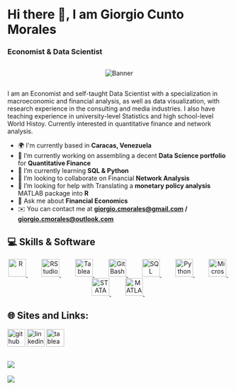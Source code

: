# Hi there 👋, I am Giorgio Cunto Morales
### Economist & Data Scientist
##
<p align = "center">
  <img src = "https://github.com/giorgiocmorales/giorgiocmorales/blob/main/math_background.jpg?raw=true" alt = "Banner">
</p>

##
I am an Economist and self-taught Data Scientist with a specialization in macroeconomic and financial analysis, as well as data visualization, with research experience in the consulting and media industries. I also have teaching experience in university-level Statistics and high school-level World Histoy. Currently interested in quantitative finance and network analysis.

- 🌍 I'm currently based in **Caracas, Venezuela**
- 🔭 I’m currently working on assembling a decent **Data Science portfolio** for **Quantitative Finance**
- 🧠 I’m currently learning **SQL & Python** 
- 🤝 I’m looking to collaborate on Financial **Network Analysis**
- 🤔 I’m looking for help with Translating a **monetary policy analysis** MATLAB package into **R** 
- 💬 Ask me about **Financial Economics** 
- ✉️ You can contact me at **giorgio.cmorales@gmail.com / giorgio.cmorales@outlook.com**

## 💻 Skills & Software

<p align="center">
  <!-- R -->
  <a href="https://www.r-project.org/" target="_blank">
    <img src="https://profilinator.rishav.dev/skills-assets/r.svg" alt="R" height="40">
  </a>
  &nbsp; &nbsp; &nbsp; &nbsp;
  <!-- RStudio -->
  <a href="https://posit.co/products/open-source/rstudio/" target="_blank">
    <img src="https://cdn.jsdelivr.net/gh/devicons/devicon/icons/rstudio/rstudio-original.svg" alt="RStudio" height="40">
  </a>
  &nbsp; &nbsp; &nbsp; &nbsp;
  <!-- Tableau -->
  <a href="https://www.tableau.com/" target="_blank">
    <img src="https://profilinator.rishav.dev/skills-assets/tableau.svg" alt="Tableau" height="40">
  </a>
  &nbsp; &nbsp; &nbsp; &nbsp;
  <!-- Git Bash -->
  <a href="https://git-scm.com/" target="_blank">
    <img src="https://cdn.jsdelivr.net/gh/devicons/devicon/icons/git/git-original.svg" alt="Git Bash" height="40">
  </a>
  &nbsp; &nbsp; &nbsp; &nbsp;
  <!-- SQL -->
  <a href="https://www.mysql.com/" target="_blank">
    <img src="https://profilinator.rishav.dev/skills-assets/mysql-original-wordmark.svg" alt="SQL" height="40">
  </a>
  &nbsp; &nbsp; &nbsp; &nbsp;
  <!-- Python -->
  <a href="https://www.python.org/" target="_blank">
    <img src="https://profilinator.rishav.dev/skills-assets/python-original.svg" alt="Python" height="40">
  </a>
  &nbsp; &nbsp; &nbsp; &nbsp;
  <!-- Microsoft Office -->
  <a href="https://www.microsoft.com/en-us/microsoft-365" target="_blank">
    <img src="https://img.icons8.com/fluency/48/000000/microsoft-office-2019.png" alt="Microsoft Office" height="40">
  </a>
  &nbsp; &nbsp; &nbsp; &nbsp;
  <!-- STATA -->
  <a href="https://www.stata.com/" target="_blank">
    <img src="https://www.svgrepo.com/show/374098/stata.svg" alt="STATA" height="40">
  </a>
  &nbsp; &nbsp; &nbsp; &nbsp;
  <!-- MATLAB -->
  <a href="https://www.mathworks.com/products/matlab.html" target="_blank">
    <img src="https://upload.wikimedia.org/wikipedia/commons/2/21/Matlab_Logo.png" alt="MATLAB" height="40">
  </a>
  &nbsp; &nbsp; &nbsp; &nbsp;
</p>



## 🌐 Sites and Links:

[<img src='[https://cdn.jsdelivr.net/npm/simple-icons@3.0.1/icons/github.svg](https://github.githubassets.com/images/modules/logos_page/GitHub-Mark.png)' alt='github' height='40'>](https://github.com/gcmorales)  [<img src='https://cdn.jsdelivr.net/npm/simple-icons@3.0.1/icons/linkedin.svg' alt='linkedin' height='40'>](https://www.linkedin.com/in/www.linkedin.com/in/giorgiocmorales/)  [<img src='https://cdn.jsdelivr.net/npm/simple-icons@3.0.1/icons/tableau.svg' alt='tableau' height='40'>](https://public.tableau.com/app/profile/giorgio.cunto.morales)  

![](https://github-readme-stats.vercel.app/api/top-langs/?username=giorgiocmorales&theme=dark&hide_border=false&include_all_commits=false&count_private=false&layout=compact)
---
[![](https://visitcount.itsvg.in/api?id=giorgiocmorales&icon=1&color=0)](https://visitcount.itsvg.in)
